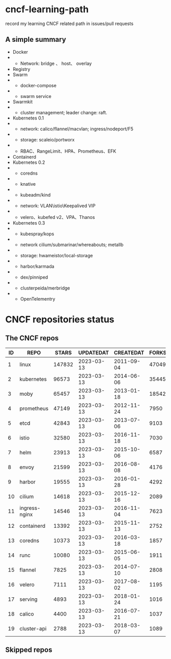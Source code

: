 # cncf-learning-path
record my learning CNCF related path in issues/pull requests

## A simple summary
- Docker
- - Network: bridge 、 host、 overlay
- Registry
- Swarm
- - docker-compose
- - swarm service
- Swarmkit
- - cluster management; leader change: raft.
- Kubernetes 0.1
- - network: calico/flannel/macvlan; ingress/nodeport/F5
- - storage: scaleio/portworx
- - RBAC、RangeLimit、HPA、Prometheus、EFK
- Containerd
- Kubernetes 0.2
- - coredns
- - knative
- - kubeadm/kind
- - network: VLAN\istio\Keepalived VIP
- - velero、kubefed v2、VPA、Thanos
- Kubernetes 0.3
- - kubespray/kops
- - network cilium/submarinar/whereabouts; metallb
- - storage: hwameistor/local-storage
- - harbor/karmada
- - dex/pinniped
- - clusterpeida/merbridge
- - OpenTelementry

# CNCF repositories status
<!--START_SECTION:github_repos-->
## The CNCF repos
| ID |     REPO      | STARS  | UPDATEDAT  | CREATEDAT  | FORKSCOUNT |
|----|---------------|--------|------------|------------|------------|
|  1 | linux         | 147832 | 2023-03-13 | 2011-09-04 |      47049 |
|  2 | kubernetes    |  96573 | 2023-03-13 | 2014-06-06 |      35445 |
|  3 | moby          |  65457 | 2023-03-13 | 2013-01-18 |      18542 |
|  4 | prometheus    |  47149 | 2023-03-13 | 2012-11-24 |       7950 |
|  5 | etcd          |  42843 | 2023-03-13 | 2013-07-06 |       9103 |
|  6 | istio         |  32580 | 2023-03-13 | 2016-11-18 |       7030 |
|  7 | helm          |  23913 | 2023-03-13 | 2015-10-06 |       6587 |
|  8 | envoy         |  21599 | 2023-03-13 | 2016-08-08 |       4176 |
|  9 | harbor        |  19555 | 2023-03-13 | 2016-01-28 |       4292 |
| 10 | cilium        |  14618 | 2023-03-13 | 2015-12-16 |       2089 |
| 11 | ingress-nginx |  14546 | 2023-03-13 | 2016-11-04 |       7623 |
| 12 | containerd    |  13392 | 2023-03-13 | 2015-11-13 |       2752 |
| 13 | coredns       |  10373 | 2023-03-13 | 2016-03-18 |       1857 |
| 14 | runc          |  10080 | 2023-03-13 | 2015-06-05 |       1911 |
| 15 | flannel       |   7825 | 2023-03-13 | 2014-07-10 |       2808 |
| 16 | velero        |   7111 | 2023-03-13 | 2017-08-02 |       1195 |
| 17 | serving       |   4893 | 2023-03-13 | 2018-01-24 |       1016 |
| 18 | calico        |   4400 | 2023-03-13 | 2016-07-21 |       1037 |
| 19 | cluster-api   |   2788 | 2023-03-13 | 2018-03-07 |       1089 |



## Skipped repos
<!--END_SECTION:github_repos-->
